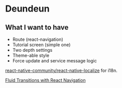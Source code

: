 # Deundeun

## What I want to have

- Route (react-navigation)
- Tutorial screen (simple one)
- Two depth settings
- Theme-able style
- Force update and service message logic

[react-native-community/react-native-localize](https://github.com/react-native-community/react-native-localize) for i18n.

[Fluid Transitions with React Navigation](https://medium.com/@christian.falch/fluid-transitions-with-react-navigation-a049d2f71494)
